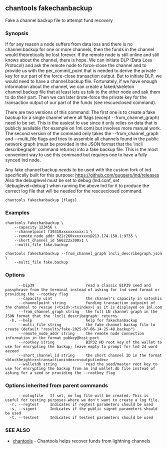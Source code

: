 ## chantools fakechanbackup

Fake a channel backup file to attempt fund recovery

### Synopsis

If for any reason a node suffers from data loss and there is no
channel.backup for one or more channels, then the funds in the channel would
theoretically be lost forever.
If the remote node is still online and still knows about the channel, there is
hope. We can initiate DLP (Data Loss Protocol) and ask the remote node to
force-close the channel and to provide us with the per_commit_point that is
needed to derive the private key for our part of the force-close transaction
output. But to initiate DLP, we would need to have a channel.backup file.
Fortunately, if we have enough information about the channel, we can create a
faked/skeleton channel.backup file that at least lets us talk to the other node
and ask them to do their part. Then we can later brute-force the private key for
the transaction output of our part of the funds (see rescueclosed command).

There are two versions of this command: The first one is to create a fake
backup for a single channel where all flags (except --from_channel_graph) need
to be set. This is the easiest to use since it only relies on data that is
publicly available (for example on 1ml.com) but involves more manual work.
The second version of the command only takes the --from_channel_graph and
--multi_file flags and tries to assemble all channels found in the public
network graph (must be provided in the JSON format that the 
'lncli describegraph' command returns) into a fake backup file. This is the
most convenient way to use this command but requires one to have a fully synced
lnd node.

Any fake channel backup _needs_ to be used with the custom fork of lnd
specifically built for this purpose: https://github.com/guggero/lnd/releases
Also the debuglevel must be set to debug (lnd.conf, set 'debuglevel=debug') when
running the above lnd for it to produce the correct log file that will be needed
for the rescueclosed command.


```
chantools fakechanbackup [flags]
```

### Examples

```
chantools fakechanbackup \
	--capacity 123456 \
	--channelpoint f39310xxxxxxxxxx:1 \
	--remote_node_addr 022c260xxxxxxxx@213.174.150.1:9735 \
	--short_channel_id 566222x300x1 \
	--multi_file fake.backup

chantools fakechanbackup --from_channel_graph lncli_describegraph.json \
	--multi_file fake.backup
```

### Options

```
      --bip39                       read a classic BIP39 seed and passphrase from the terminal instead of asking for lnd seed format or providing the --rootkey flag
      --capacity uint               the channel's capacity in satoshis
      --channelpoint string         funding transaction outpoint of the channel to rescue (<txid>:<txindex>) as it is displayed on 1ml.com
      --from_channel_graph string   the full LN channel graph in the JSON format that the 'lncli describegraph' returns
  -h, --help                        help for fakechanbackup
      --multi_file string           the fake channel backup file to create (default "results/fake-2025-07-06-14-25-48.backup")
      --remote_node_addr string     the remote node connection information in the format pubkey@host:port
      --rootkey string              BIP32 HD root key of the wallet to use for encrypting the backup; leave empty to prompt for lnd 24 word aezeed
      --short_channel_id string     the short channel ID in the format <blockheight>x<transactionindex>x<outputindex>
      --walletdb string             read the seed/master root key to use for encrypting the backup from an lnd wallet.db file instead of asking for a seed or providing the --rootkey flag
```

### Options inherited from parent commands

```
      --nologfile   If set, no log file will be created. This is useful for testing purposes where we don't want to create a log file.
  -r, --regtest     Indicates if regtest parameters should be used
  -s, --signet      Indicates if the public signet parameters should be used
  -t, --testnet     Indicates if testnet parameters should be used
```

### SEE ALSO

* [chantools](chantools.md)	 - Chantools helps recover funds from lightning channels

